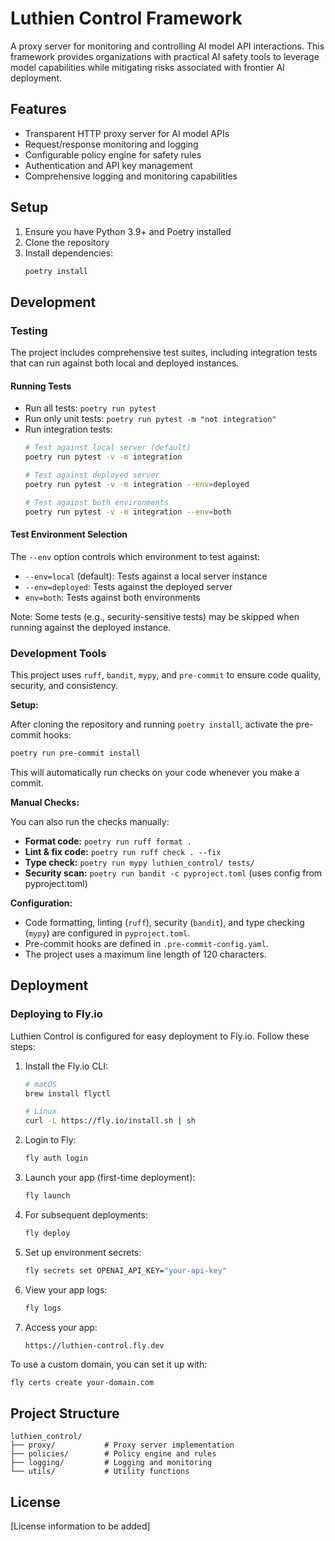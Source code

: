 # Luthien Control Framework

A proxy server for monitoring and controlling AI model API interactions. This framework provides organizations with practical AI safety tools to leverage model capabilities while mitigating risks associated with frontier AI deployment.

## Features

- Transparent HTTP proxy server for AI model APIs
- Request/response monitoring and logging
- Configurable policy engine for safety rules
- Authentication and API key management
- Comprehensive logging and monitoring capabilities

## Setup

1. Ensure you have Python 3.9+ and Poetry installed
2. Clone the repository
3. Install dependencies:
   ```bash
   poetry install
   ```

## Development

### Testing

The project includes comprehensive test suites, including integration tests that can run against both local and deployed instances.

#### Running Tests

- Run all tests: `poetry run pytest`
- Run only unit tests: `poetry run pytest -m "not integration"`
- Run integration tests:
  ```bash
  # Test against local server (default)
  poetry run pytest -v -m integration

  # Test against deployed server
  poetry run pytest -v -m integration --env=deployed

  # Test against both environments
  poetry run pytest -v -m integration --env=both
  ```

#### Test Environment Selection

The `--env` option controls which environment to test against:
- `--env=local` (default): Tests against a local server instance
- `--env=deployed`: Tests against the deployed server
- `env=both`: Tests against both environments

Note: Some tests (e.g., security-sensitive tests) may be skipped when running against the deployed instance.

### Development Tools

This project uses `ruff`, `bandit`, `mypy`, and `pre-commit` to ensure code quality, security, and consistency.

**Setup:**

After cloning the repository and running `poetry install`, activate the pre-commit hooks:

```bash
poetry run pre-commit install
```

This will automatically run checks on your code whenever you make a commit.

**Manual Checks:**

You can also run the checks manually:

- **Format code:** `poetry run ruff format .`
- **Lint & fix code:** `poetry run ruff check . --fix`
- **Type check:** `poetry run mypy luthien_control/ tests/`
- **Security scan:** `poetry run bandit -c pyproject.toml` (uses config from pyproject.toml)

**Configuration:**

- Code formatting, linting (`ruff`), security (`bandit`), and type checking (`mypy`) are configured in `pyproject.toml`.
- Pre-commit hooks are defined in `.pre-commit-config.yaml`.
- The project uses a maximum line length of 120 characters.

## Deployment

### Deploying to Fly.io

Luthien Control is configured for easy deployment to Fly.io. Follow these steps:

1. Install the Fly.io CLI:
   ```bash
   # macOS
   brew install flyctl

   # Linux
   curl -L https://fly.io/install.sh | sh
   ```

2. Login to Fly:
   ```bash
   fly auth login
   ```

3. Launch your app (first-time deployment):
   ```bash
   fly launch
   ```

4. For subsequent deployments:
   ```bash
   fly deploy
   ```

5. Set up environment secrets:
   ```bash
   fly secrets set OPENAI_API_KEY="your-api-key"
   ```

6. View your app logs:
   ```bash
   fly logs
   ```

7. Access your app:
   ```
   https://luthien-control.fly.dev
   ```

To use a custom domain, you can set it up with:
```bash
fly certs create your-domain.com
```

## Project Structure

```
luthien_control/
├── proxy/           # Proxy server implementation
├── policies/        # Policy engine and rules
├── logging/         # Logging and monitoring
└── utils/           # Utility functions
```

## License

[License information to be added]
